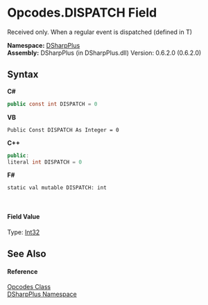 # Opcodes.DISPATCH Field
 

Received only. When a regular event is dispatched (defined in T)

**Namespace:**&nbsp;<a href="503971eb-de5e-a570-9922-de9500a9b1cc">DSharpPlus</a><br />**Assembly:**&nbsp;DSharpPlus (in DSharpPlus.dll) Version: 0.6.2.0 (0.6.2.0)

## Syntax

**C#**<br />
``` C#
public const int DISPATCH = 0
```

**VB**<br />
``` VB
Public Const DISPATCH As Integer = 0
```

**C++**<br />
``` C++
public:
literal int DISPATCH = 0
```

**F#**<br />
``` F#
static val mutable DISPATCH: int
```

<br />

#### Field Value
Type: <a href="http://msdn2.microsoft.com/en-us/library/td2s409d" target="_blank">Int32</a>

## See Also


#### Reference
<a href="1e7c0633-5cd0-65dc-8c20-26aca3e1d4f3">Opcodes Class</a><br /><a href="503971eb-de5e-a570-9922-de9500a9b1cc">DSharpPlus Namespace</a><br />